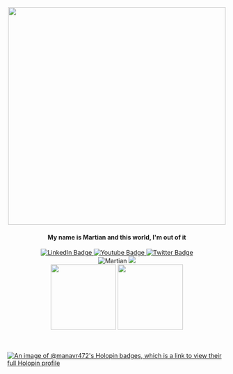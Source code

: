 <div id="header" align="center">
  <img src="https://media.giphy.com/media/xFkgeu7dhfgqqxJqmj/giphy.gif" width="500"/>
  <h4>My name is Martian and this world, I'm out of it</h4>
</div>
<div id="badges" align="center">
  <a href="https://www.linkedin.com/in/manav-rajpurohit-762109245/">
    <img src="https://img.shields.io/badge/LinkedIn-blue?style=for-the-badge&logo=linkedin&logoColor=white" alt="LinkedIn Badge"/>
  </a>
  <a href="https://www.youtube.com/channel/UC6ZGjOHtKnUv4irkMDejarg">
    <img src="https://img.shields.io/badge/YouTube-red?style=for-the-badge&logo=youtube&logoColor=white" alt="Youtube Badge"/>
  </a>
  <a href="https://twitter.com/_just__chill_">
    <img src="https://img.shields.io/badge/Twitter-blue?style=for-the-badge&logo=twitter&logoColor=white" alt="Twitter Badge"/>
  </a>
</div>
<div align="center">
  <img src="https://komarev.com/ghpvc/?username=Manavr472&style=flat-square&color=blue" alt="Martian"/>
  <img src="https://wakatime.com/badge/user/4405aa71-4aca-4288-8d59-99aea5788c05.svg">
</div>
<div align="center">
  <img src ="https://github-readme-stats-sigma-five.vercel.app/api?username=Manavr472&show_icons=true&theme=radical" height="150" />
  <img src ="https://github-readme-stats.vercel.app/api/top-langs/?username=Manavr472&layout=compact&theme=radical" height="150" >
</div>
<br><br>

[![An image of @manavr472's Holopin badges, which is a link to view their full Holopin profile](https://holopin.me/manavr472)](https://holopin.io/@manavr472)
